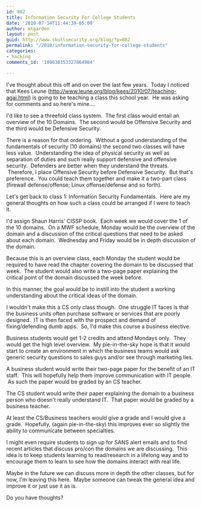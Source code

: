 ```yaml
---
id: 882
title: Information Security For College Students
date: '2010-07-14T11:44:39-05:00'
author: mtgarden
layout: post
guid: http://www.skullsecurity.org/blog/?p=882
permalink: "/2010/information-security-for-college-students"
categories:
- hacking
comments_id: '109638353327864984'

---
```


I've thought about this off and on over the last few years.  Today I noticed that Kees Leune (<a title="post" href="http://www.leune.org/blog/kees/2010/07/teaching-agai.html" target="_blank">http://www.leune.org/blog/kees/2010/07/teaching-agai.html</a>) is going to be teaching a class this school year.  He was asking for comments and so here's mine....

I'd like to see a threefold class system.  The first class would entail an overview of the 10 Domains.  The second would be Offensive Security and the third would be Defensive Security.

There is a reason for that ordering.  Without a good understanding of the fundamentals of security (10 domains) the second two classes will have less value.  Understanding the idea of physical security as well as separation of duties and such really support defensive and offensive security.  Defenders are better when they understand the threats.  Therefore, I place Offensive Security before Defensive Security.  But that's preference.  You could teach them together and make it a two-part class (firewall defense/offense; Linux offense/defense and so forth).
<!--more-->
Let's get back to class 1: Information Security Fundamentals.  Here are my general thoughts on how such a class could be arranged if I were to teach it.

I'd assign Shaun Harris' CISSP book.  Each week we would cover the 1 of the 10 domains.  On a MWF schedule, Monday would be the overview of the domain and a discussion of the critical questions that need to be asked about each domain.  Wednesday and Friday would be in depth discussion of the domain.

Because this is an overview class, each Monday the student would be required to have read the chapter covering the domain to be discussed that week.  The student would also write a two-page paper explaining the critical point of the domain discussed the week before.

In this manner, the goal would be to instill into the student a working understanding about the critical ideas of the domain.

I wouldn't make this a CS only class though.  One struggle IT faces is that the business units often purchase software or services that are poorly designed.  IT is then faced with the prospect and demand of fixing/defending dumb apps.  So, I'd make this course a business elective.

Business students would get 1-2 credits and attend Mondays only.  They would get the high level overview.  My pie-in-the-sky hope is that it would start to create an environment in which the business teams would ask generic security questions to sales guys and/or see through marketing lies.

A business student would write their two-page paper for the benefit of an IT staff.  This will hopefully help them improve communication with IT people.  As such the paper would be graded by an CS teacher.

The CS student would write their paper explaining the domain to a business person who doesn't really understand IT.  That paper would be graded by a business teacher.

At least the CS/Business teachers would give a grade and I would give a grade.  Hopefully, (again pie-in-the-sky) this improves ever so slightly the ability to communicate between specialties.

I might even require students to sign up for SANS alert emails and to find recent articles that discuss pro/con the domains we are discussing.  This idea is to keep students learning to read/research in a lifelong way and to encourage them to learn to see how the domains interact with real life.

Maybe in the future we can discuss more in depth the other classes, but for now, I'm leaving this here.  Maybe someone can tweak the general idea and improve it or just use it as is.

Do you have thoughts?
